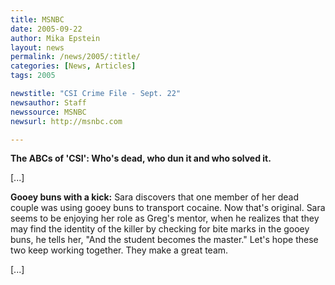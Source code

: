```yaml
---
title: MSNBC
date: 2005-09-22
author: Mika Epstein
layout: news
permalink: /news/2005/:title/
categories: [News, Articles]
tags: 2005

newstitle: "CSI Crime File - Sept. 22"
newsauthor: Staff  
newssource: MSNBC  
newsurl: http://msnbc.com  

---
```


**The ABCs of 'CSI': Who's dead, who dun it and who solved it.**

[...]

**Gooey buns with a kick:** Sara discovers that one member of her dead couple was using gooey buns to transport cocaine. Now that's original. Sara seems to be enjoying her role as Greg's mentor, when he realizes that they may find the identity of the killer by checking for bite marks in the gooey buns, he tells her, "And the student becomes the master." Let's hope these two keep working together. They make a great team.

[...]

